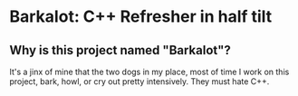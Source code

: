 # Barkalot: C++ Refresher in half tilt

## Why is this project named "Barkalot"?

It's a jinx of mine that the two dogs in my place, most of time I work on
this project, bark, howl, or cry out pretty intensively. They must hate C++.
